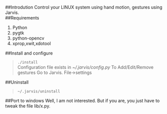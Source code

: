 ##Introdution
Control your LINUX system using hand motion, gestures using Jarvis.  
##Requirements
1. Python
2. pygtk
3. python-opencv
4. xprop,xwit,xdotool

##Install and configure
> <code>./install</code>  
> Configuration file exists in <i>~/.jarvis/config.py</i>
> To Add/Edit/Remove gestures Go to Jarvis. File-&gt;settings

##Uninstall
> <code>~/.jarvis/uninstall</code>

##Port to windows
Well, I am not interested. But if you are, you just have to tweak the file lib/x.py.

